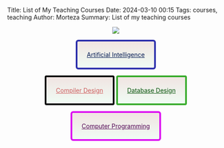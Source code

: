 Title: List of My Teaching Courses
Date: 2024-03-10 00:15
Tags: courses, teaching
Author: Morteza
Summary: List of my teaching courses

<div style="text-align: center;">

 <img src="https://capsule-render.vercel.app/api?type=waving&height=200&color=gradient&text=Teaching&section=header&animation=twinkling&fontColor=Brown&textBg=false"/>

<a href="https://m-zakeri.github.io/AI" target="blank" style="display:inline-block;border:4px solid rgb(45, 48, 172);border-radius:6px;padding:22px;background:linear-gradient(to bottom,rgb(240, 228, 226),rgb(240, 252, 244));color:rgb(3, 25, 82)">Artificial Intelligence</a>

<a href="https://m-zakeri.github.io/Compilers" target="blank" style="display:inline-block;border:4px solid rgb(0, 0, 0);border-radius:4px;padding:22px;background:linear-gradient(to bottom,rgb(240, 228, 226),rgb(240, 252, 244));color:rgb(205, 91, 91)">Compiler Design</a>
<a href="https://m-zakeri.github.io/DatabaseDesign" target="blank" style="display:inline-block;border:4px solid rgb(57, 172, 45);border-radius:4px;padding:22px;background:linear-gradient(to bottom,rgb(240, 228, 226),rgb(240, 252, 244));color:rgb(3, 82, 7)">Database Design</a>

<a href="https://m-zakeri.github.io/CP" target="blank" style="display:inline-block;border:4px solid rgb(220, 12, 241);border-radius:6px;padding:22px;background:linear-gradient(to bottom,rgb(240, 228, 226),rgb(240, 252, 244));color:rgb(82, 3, 81)">Computer Programming </a>

 </div>